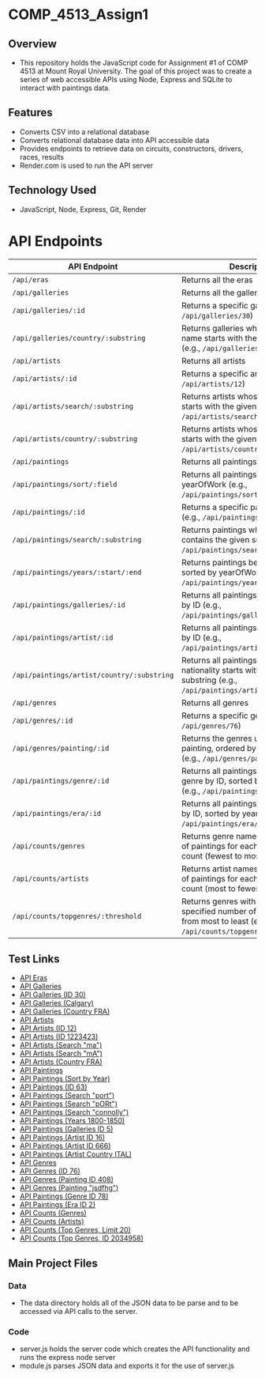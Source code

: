 # COMP_4513_Assign1

## Overview
- This repository holds the JavaScript code for Assignment #1 of COMP 4513 at Mount Royal University. The goal of this project was to 
create a series of web accessible APIs using Node, Express and SQLite to interact with paintings data.

## Features
- Converts CSV into a relational database
- Converts relational database data into API accessible data
- Provides endpoints to retrieve data on circuits, constructors, drivers, races, results
- Render.com is used to run the API server

## Technology Used
- JavaScript, Node, Express, Git, Render

# API Endpoints

| API Endpoint | Description |
|-------------|-------------|
| `/api/eras` | Returns all the eras |
| `/api/galleries` | Returns all the galleries |
| `/api/galleries/:id` | Returns a specific gallery by ID (e.g., `/api/galleries/30`) |
| `/api/galleries/country/:substring` | Returns galleries where the country name starts with the given substring (e.g., `/api/galleries/country/fra`) |
| `/api/artists` | Returns all artists |
| `/api/artists/:id` | Returns a specific artist by ID (e.g., `/api/artists/12`) |
| `/api/artists/search/:substring` | Returns artists whose last name starts with the given substring (e.g., `/api/artists/search/ma`) |
| `/api/artists/country/:substring` | Returns artists whose nationality starts with the given substring (e.g., `/api/artists/country/fra`) |
| `/api/paintings` | Returns all paintings |
| `/api/paintings/sort/:field` | Returns all paintings sorted by title or yearOfWork (e.g., `/api/paintings/sort/year`) |
| `/api/paintings/:id` | Returns a specific painting by ID (e.g., `/api/paintings/63`) |
| `/api/paintings/search/:substring` | Returns paintings whose title contains the given substring (e.g., `/api/paintings/search/port`) |
| `/api/paintings/years/:start/:end` | Returns paintings between two years, sorted by yearOfWork (e.g., `/api/paintings/years/1800/1850`) |
| `/api/paintings/galleries/:id` | Returns all paintings in a given gallery by ID (e.g., `/api/paintings/galleries/5`) |
| `/api/paintings/artist/:id` | Returns all paintings by a given artist by ID (e.g., `/api/paintings/artist/16`) |
| `/api/paintings/artist/country/:substring` | Returns all paintings by artists whose nationality starts with the given substring (e.g., `/api/paintings/artist/country/ital`) |
| `/api/genres` | Returns all genres |
| `/api/genres/:id` | Returns a specific genre by ID (e.g., `/api/genres/76`) |
| `/api/genres/painting/:id` | Returns the genres used in a given painting, ordered by genre name (e.g., `/api/genres/painting/408`) |
| `/api/paintings/genre/:id` | Returns all paintings for a given genre by ID, sorted by yearOfWork (e.g., `/api/paintings/genre/78`) |
| `/api/paintings/era/:id` | Returns all paintings for a given era by ID, sorted by yearOfWork (e.g., `/api/paintings/era/2`) |
| `/api/counts/genres` | Returns genre names and the number of paintings for each genre, sorted by count (fewest to most) |
| `/api/counts/artists` | Returns artist names and the number of paintings for each artist, sorted by count (most to fewest) |
| `/api/counts/topgenres/:threshold` | Returns genres with more than a specified number of paintings, sorted from most to least (e.g., `/api/counts/topgenres/20`) |


## Test Links
- [API Eras](https://comp4513-assign1.onrender.com/api/eras) 
- [API Galleries](https://comp4513-assign1.onrender.com/api/galleries)
- [API Galleries (ID 30)](https://comp4513-assign1.onrender.com/api/galleries/30)
- [API Galleries (Calgary)](https://comp4513-assign1.onrender.com/api/galleries/Calgary)
- [API Galleries (Country FRA)](https://comp4513-assign1.onrender.com/api/galleries/country/fra)
- [API Artists](https://comp4513-assign1.onrender.com/api/artists)
- [API Artists (ID 12)](https://comp4513-assign1.onrender.com/api/artists/12)
- [API Artists (ID 1223423)](https://comp4513-assign1.onrender.com/api/artists/1223423)
- [API Artists (Search "ma")](https://comp4513-assign1.onrender.com/api/artists/search/ma)
- [API Artists (Search "mA")](https://comp4513-assign1.onrender.com/api/artists/search/mA)
- [API Artists (Country FRA)](https://comp4513-assign1.onrender.com/api/artists/country/fra)
- [API Paintings](https://comp4513-assign1.onrender.com/api/paintings)
- [API Paintings (Sort by Year)](https://comp4513-assign1.onrender.com/api/paintings/sort/year)
- [API Paintings (ID 63)](https://comp4513-assign1.onrender.com/api/paintings/63)
- [API Paintings (Search "port")](https://comp4513-assign1.onrender.com/api/paintings/search/port)
- [API Paintings (Search "pORt")](https://comp4513-assign1.onrender.com/api/paintings/search/pORt)
- [API Paintings (Search "connolly")](https://comp4513-assign1.onrender.com/api/paintings/search/connolly)
- [API Paintings (Years 1800-1850)](https://comp4513-assign1.onrender.com/api/paintings/years/1800/1850)
- [API Paintings (Galleries ID 5)](https://comp4513-assign1.onrender.com/api/paintings/galleries/5)
- [API Paintings (Artist ID 16)](https://comp4513-assign1.onrender.com/api/paintings/artist/16)
- [API Paintings (Artist ID 666)](https://comp4513-assign1.onrender.com/api/paintings/artist/666)
- [API Paintings (Artist Country ITAL)](https://comp4513-assign1.onrender.com/api/paintings/artist/country/ital)
- [API Genres](https://comp4513-assign1.onrender.com/api/genres)
- [API Genres (ID 76)](https://comp4513-assign1.onrender.com/api/genres/76)
- [API Genres (Painting ID 408)](https://comp4513-assign1.onrender.com/api/genres/painting/408)
- [API Genres (Painting "jsdfhg")](https://comp4513-assign1.onrender.com/api/genres/painting/jsdfhg)
- [API Paintings (Genre ID 78)](https://comp4513-assign1.onrender.com/api/paintings/genre/78)
- [API Paintings (Era ID 2)](https://comp4513-assign1.onrender.com/api/paintings/era/2)
- [API Counts (Genres)](https://comp4513-assign1.onrender.com/api/counts/genres)
- [API Counts (Artists)](https://comp4513-assign1.onrender.com/api/counts/artists)
- [API Counts (Top Genres, Limit 20)](https://comp4513-assign1.onrender.com/api/counts/topgenres/20)
- [API Counts (Top Genres, ID 2034958)](https://comp4513-assign1.onrender.com/api/counts/topgenres/2034958)



## Main Project Files
### Data
- The data directory holds all of the JSON data to be parse and to be accessed via API calls to the server.
### Code
- server.js holds the server code which creates the API functionality and runs the express node server
- module.js parses JSON data and exports it for the use of server.js 